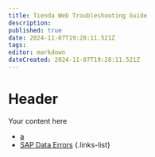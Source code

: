 ```yaml
---
title: Tienda Web Troubleshooting Guide
description: 
published: true
date: 2024-11-07T19:28:11.521Z
tags: 
editor: markdown
dateCreated: 2024-11-07T19:28:11.521Z
---
```


# Header
Your content here

- [a](/infrastructure/troubleshooting)
- [SAP Data Errors]()
{.links-list}